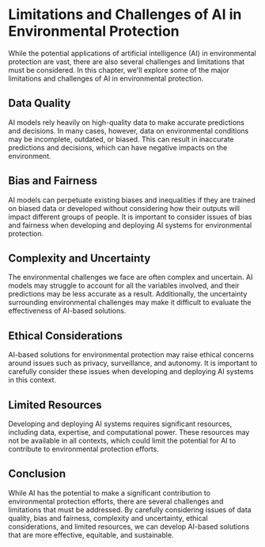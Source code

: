 Limitations and Challenges of AI in Environmental Protection
================================================================================================================

While the potential applications of artificial intelligence (AI) in environmental protection are vast, there are also several challenges and limitations that must be considered. In this chapter, we'll explore some of the major limitations and challenges of AI in environmental protection.

Data Quality
------------

AI models rely heavily on high-quality data to make accurate predictions and decisions. In many cases, however, data on environmental conditions may be incomplete, outdated, or biased. This can result in inaccurate predictions and decisions, which can have negative impacts on the environment.

Bias and Fairness
-----------------

AI models can perpetuate existing biases and inequalities if they are trained on biased data or developed without considering how their outputs will impact different groups of people. It is important to consider issues of bias and fairness when developing and deploying AI systems for environmental protection.

Complexity and Uncertainty
--------------------------

The environmental challenges we face are often complex and uncertain. AI models may struggle to account for all the variables involved, and their predictions may be less accurate as a result. Additionally, the uncertainty surrounding environmental challenges may make it difficult to evaluate the effectiveness of AI-based solutions.

Ethical Considerations
----------------------

AI-based solutions for environmental protection may raise ethical concerns around issues such as privacy, surveillance, and autonomy. It is important to carefully consider these issues when developing and deploying AI systems in this context.

Limited Resources
-----------------

Developing and deploying AI systems requires significant resources, including data, expertise, and computational power. These resources may not be available in all contexts, which could limit the potential for AI to contribute to environmental protection efforts.

Conclusion
----------

While AI has the potential to make a significant contribution to environmental protection efforts, there are several challenges and limitations that must be addressed. By carefully considering issues of data quality, bias and fairness, complexity and uncertainty, ethical considerations, and limited resources, we can develop AI-based solutions that are more effective, equitable, and sustainable.
